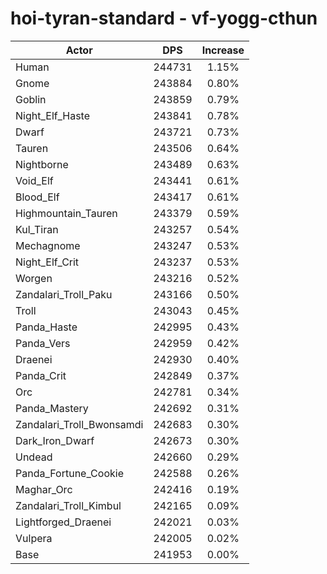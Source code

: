 # hoi-tyran-standard - vf-yogg-cthun
| Actor | DPS | Increase |
|---|:---:|:---:|
|Human|244731|1.15%|
|Gnome|243884|0.80%|
|Goblin|243859|0.79%|
|Night_Elf_Haste|243841|0.78%|
|Dwarf|243721|0.73%|
|Tauren|243506|0.64%|
|Nightborne|243489|0.63%|
|Void_Elf|243441|0.61%|
|Blood_Elf|243417|0.61%|
|Highmountain_Tauren|243379|0.59%|
|Kul_Tiran|243257|0.54%|
|Mechagnome|243247|0.53%|
|Night_Elf_Crit|243237|0.53%|
|Worgen|243216|0.52%|
|Zandalari_Troll_Paku|243166|0.50%|
|Troll|243043|0.45%|
|Panda_Haste|242995|0.43%|
|Panda_Vers|242959|0.42%|
|Draenei|242930|0.40%|
|Panda_Crit|242849|0.37%|
|Orc|242781|0.34%|
|Panda_Mastery|242692|0.31%|
|Zandalari_Troll_Bwonsamdi|242683|0.30%|
|Dark_Iron_Dwarf|242673|0.30%|
|Undead|242660|0.29%|
|Panda_Fortune_Cookie|242588|0.26%|
|Maghar_Orc|242416|0.19%|
|Zandalari_Troll_Kimbul|242165|0.09%|
|Lightforged_Draenei|242021|0.03%|
|Vulpera|242005|0.02%|
|Base|241953|0.00%|
